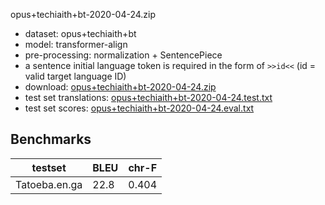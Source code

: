 opus+techiaith+bt-2020-04-24.zip

* dataset: opus+techiaith+bt
* model: transformer-align
* pre-processing: normalization + SentencePiece
* a sentence initial language token is required in the form of `>>id<<` (id = valid target language ID)
* download: [opus+techiaith+bt-2020-04-24.zip](https://object.pouta.csc.fi/OPUS-MT-models/en-ga+cy+br+gd+kw+gv/opus+techiaith+bt-2020-04-24.zip)
* test set translations: [opus+techiaith+bt-2020-04-24.test.txt](https://object.pouta.csc.fi/OPUS-MT-models/en-ga+cy+br+gd+kw+gv/opus+techiaith+bt-2020-04-24.test.txt)
* test set scores: [opus+techiaith+bt-2020-04-24.eval.txt](https://object.pouta.csc.fi/OPUS-MT-models/en-ga+cy+br+gd+kw+gv/opus+techiaith+bt-2020-04-24.eval.txt)

## Benchmarks

| testset               | BLEU  | chr-F |
|-----------------------|-------|-------|
| Tatoeba.en.ga 	| 22.8 	| 0.404 |

